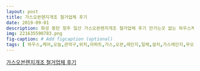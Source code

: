 ```yaml
---
layout: post
title: 가스오븐렌지개조 철거업체 후기
date: 2019-09-01
description: 화성 동탄 청주 일산 가스오븐렌지개조 철거업체 후기 안가는곳 없는 하우스케어쟁이 입니다 고객님의 마음에 쏙들도록 시공해 드리고 있습니다 고객님의 눈을 속이지 않습니다 지금바로 전화나 문자주세요 
img: 221635590783.png
fig-caption: # Add figcaption (optional)
tags: [ 하우스,케어,오늘,관악구,위치,아파트,가스,오븐,레인지,일체,설치,가스레인지,무오,고장,작동,오븐,아파트,한번,사용,그냥,설치,상태,이번,고객,어머님,가스레인지,오븐,철거,수납,하부,교체,요청,하우스,케어,출동,고객,마음,교체,가스,오븐,개조,철거,업체,후기,보시,가스,오븐,레인지,제거,수납,개조,고객,마음,도록,시공,고객,지금,바로,전화,문자,가스,오븐,철거,모습,기름,얼마나,사전,최고,서비스,위해,상판,기름,제거,약품,기름,제거,약품,기름,제거,사진,기름,전과,확연,차이,고객,제품,교체,기름,제거,더욱,가스,오븐,개조,철거,업체,후기,우선,하부,장만,설치,모습,고객,편의,위해,수납,위아래,가스레인지,매직,제품,가스,안전,치가,장착,제품,설치,기존,싱크대,색상,최대한,색상,교체,더욱더,체감,가스,오븐,개조,철거,업체,후기,하부,개조,고객,수납,전자레인지,밥솥,슬라이드,서울,강서,양천,목동,신정,목교,발산,마곡,방화동,공항동,등촌동,가양동,염창동,종로,명동,안양,평촌,인천,송도,청라,신도시,부천,부평,계양,용산,파주,잠실,강남,도곡,서초,평택,화성,청주,일산,가스,오븐,개조,철거,업체,후기,하우스,케어,고객,마음,도록,시공,고객,지금,바로,전화,문자,작업중,통화,현장사진,문자,카톡,주시,확인,바로,연락 ]
---
```

[가스오븐렌지개조 철거업체 후기](https://blog.naver.com/jms8373?Redirect=Log&logNo=221635590783)